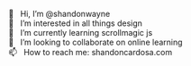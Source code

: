 👋 &nbsp; Hi, I’m @shandonwayne <br />
👀 &nbsp; I’m interested in all things design <br />
🌱 &nbsp; I’m currently learning scrollmagic js <br />
💞️ &nbsp; I’m looking to collaborate on online learning <br />
📫 &nbsp; How to reach me: shandoncardosa.com <br />

<!---
shandonwayne/shandonwayne is a ✨ special ✨ repository because its `README.md` (this file) appears on your GitHub profile.
You can click the Preview link to take a look at your changes.
--->
